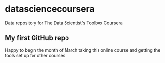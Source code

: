 # datasciencecoursera
Data repository for The Data Scientist's Toolbox Coursera

## My first GitHub repo
Happy to begin the month of March taking this online course and getting the tools set up for other courses.
